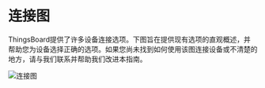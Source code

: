 # 连接图
	
ThingsBoard提供了许多设备连接选项。下图旨在提供现有选项的直观概述，并帮助您为设备选择正确的选项。如果您尚未找到如何使用该图连接设备或不清楚的地方，请与我们联系并帮助我们改进本指南。

![连接图](https://github.com/thinksjay/ThingsBoardDocumentation/blob/master/assets/img/Connectivity%20diagram%20_%20ThingsBoard-0.svg)